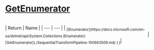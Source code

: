 # [GetEnumerator](./SequentialTransformPipeline-100663509.md)


<br>
| Return | Name | 
| --- | --- | 
| <sub>[IEnumerator](https://docs.microsoft.com/en-us/dotnet/api/System.Collections.IEnumerator)</sub><img width=200/>| <sub>[GetEnumerator](./SequentialTransformPipeline-100663509.md) (  )</sub>| <br>


